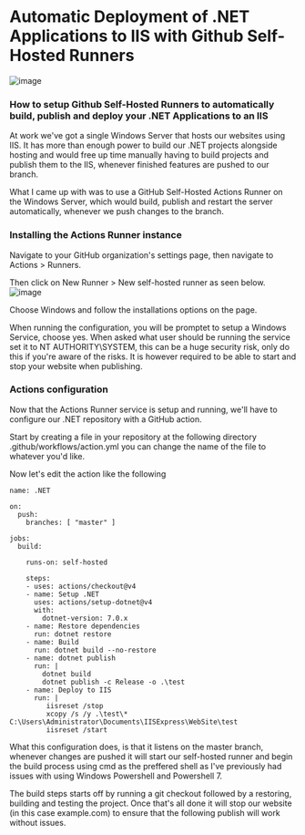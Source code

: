 # Automatic Deployment of .NET Applications to IIS with Github Self-Hosted Runners
![image](https://github.com/sagarshrestha24/simple-web-app-mvc-dotnet/assets/76894861/7ead22fd-8b65-4998-aebb-c3efe6dbcd08)

###  How to setup Github Self-Hosted Runners to automatically build, publish and deploy your .NET Applications to an IIS

At work we've got a single Windows Server that hosts our websites using IIS. It has more than enough power to build our .NET projects alongside hosting and would free up time manually having to build projects and publish them to the IIS, whenever finished features are pushed to our  branch.

What I came up with was to use a GitHub Self-Hosted Actions Runner on the Windows Server, which would build, publish and restart the server automatically, whenever we push changes to the  branch.

### Installing the Actions Runner instance

Navigate to your GitHub organization's settings page, then navigate to Actions > Runners.

Then click on New Runner > New self-hosted runner as seen below.
![image](https://github.com/sagarshrestha24/simple-web-app-mvc-dotnet/assets/76894861/7c2a3b39-3b59-4a3c-bd19-8b5df80fe978)

Choose Windows and follow the installations options on the page.

When running the configuration, you will be promptet to setup a Windows Service, choose yes. When asked what user should be running the service set it to NT AUTHORITY\SYSTEM, this can be a huge security risk, only do this if you're aware of the risks. It is however required to be able to start and stop your website when publishing.

### Actions configuration

Now that the Actions Runner service is setup and running, we'll have to configure our .NET repository with a GitHub action.

Start by creating a file in your repository at the following directory .github/workflows/action.yml you can change the name of the file to whatever you'd like.

Now let's edit the action like the following

```
name: .NET

on:
  push:
    branches: [ "master" ]

jobs:
  build:

    runs-on: self-hosted

    steps:
    - uses: actions/checkout@v4
    - name: Setup .NET
      uses: actions/setup-dotnet@v4
      with:
        dotnet-version: 7.0.x
    - name: Restore dependencies
      run: dotnet restore
    - name: Build
      run: dotnet build --no-restore
    - name: dotnet publish
      run: |
        dotnet build 
        dotnet publish -c Release -o .\test
    - name: Deploy to IIS
      run: |
         iisreset /stop
         xcopy /s /y .\test\* C:\Users\Administrator\Documents\IISExpress\WebSite\test
         iisreset /start
```

What this configuration does, is that it listens on the master branch, whenever changes are pushed it will start our self-hosted runner and begin the build process using cmd as the preffered shell as I've previously had issues with using Windows Powershell and Powershell 7.

The build steps starts off by running a git checkout followed by a restoring, building and testing the project. Once that's all done it will stop our website (in this case example.com) to ensure that the following publish will work without issues.



